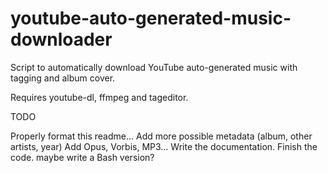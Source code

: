 # youtube-auto-generated-music-downloader
Script to automatically download YouTube auto-generated music with tagging and album cover.

Requires youtube-dl, ffmpeg and tageditor.

TODO

Properly format this readme...
Add more possible metadata (album, other artists, year)
Add Opus, Vorbis, MP3...
Write the documentation.
Finish the code.
maybe write a Bash version?
